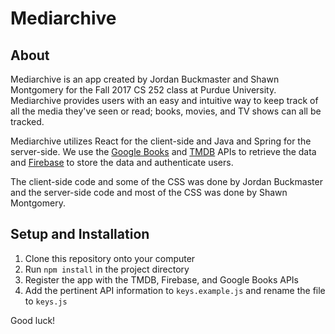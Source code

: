# Mediarchive

## About
Mediarchive is an app created by Jordan Buckmaster and Shawn Montgomery for the Fall 2017 CS 252 class at Purdue University. Mediarchive provides users with an easy and intuitive way to keep track of all the media they've seen or read; books, movies, and TV shows can all be tracked. 

Mediarchive utilizes React for the client-side and Java and Spring for the server-side. We use the [Google Books](https://developers.google.com/books/) and [TMDB](https://www.themoviedb.org/documentation/api/) APIs to retrieve the data and 
[Firebase](https://firebase.google.com/) to store the data and authenticate users.

The client-side code and some of the CSS was done by Jordan Buckmaster and the server-side code and most of the CSS was done by Shawn Montgomery.

## Setup and Installation
1. Clone this repository onto your computer
2. Run `npm install` in the project directory
3. Register the app with the TMDB, Firebase, and Google Books APIs
4. Add the pertinent API information to `keys.example.js` and rename the file to `keys.js`

Good luck!
